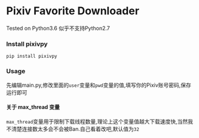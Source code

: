 # Pixiv Favorite Downloader
Tested on Python3.6 似乎不支持Python2.7

### Install pixivpy
~~~
pip install pixivpy
~~~

### Usage
先编辑main.py,修改里面的`user`变量和`pwd`变量的值,填写你的Pixiv账号密码,保存运行即可

#### 关于 max_thread 变量
`max_thread`变量用于限制下载线程数量,理论上这个变量值越大下载速度快,当然我不清楚连接数太多会不会被Ban.自己看着改吧,默认值为`32`
